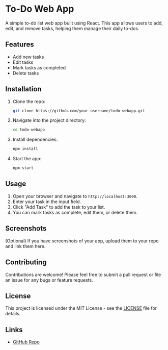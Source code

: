 # To-Do Web App

A simple to-do list web app built using React. This app allows users to add, edit, and remove tasks, helping them manage their daily to-dos.

## Features
- Add new tasks
- Edit tasks
- Mark tasks as completed
- Delete tasks

## Installation

1. Clone the repo:
   ```bash
   git clone https://github.com/your-username/todo-webapp.git
   ```

2. Navigate into the project directory:
   ```bash
   cd todo-webapp
   ```

3. Install dependencies:
   ```bash
   npm install
   ```

4. Start the app:
   ```bash
   npm start
   ```

## Usage
1. Open your browser and navigate to `http://localhost:3000`.
2. Enter your task in the input field.
3. Click "Add Task" to add the task to your list.
4. You can mark tasks as complete, edit them, or delete them.

## Screenshots
(Optional) If you have screenshots of your app, upload them to your repo and link them here.

## Contributing
Contributions are welcome! Please feel free to submit a pull request or file an issue for any bugs or feature requests.

## License
This project is licensed under the MIT License - see the [LICENSE](LICENSE) file for details.

## Links
- [GitHub Repo](https://github.com/your-username/todo-webapp)
